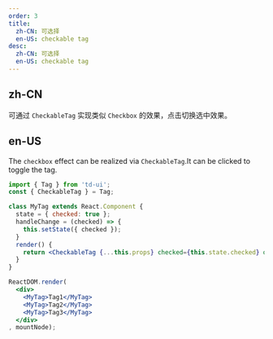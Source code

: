 ```yaml
---
order: 3
title:
  zh-CN: 可选择
  en-US: checkable tag
desc:
  zh-CN: 可选择
  en-US: checkable tag
---
```


## zh-CN

可通过 `CheckableTag` 实现类似 `Checkbox` 的效果，点击切换选中效果。

## en-US

The `checkbox` effect can be realized via `CheckableTag`.It can be clicked to toggle the tag.

```jsx
import { Tag } from 'td-ui';
const { CheckableTag } = Tag;

class MyTag extends React.Component {
  state = { checked: true };
  handleChange = (checked) => {
    this.setState({ checked });
  }
  render() {
    return <CheckableTag {...this.props} checked={this.state.checked} onChange={this.handleChange} />;
  }
}

ReactDOM.render(
  <div>
    <MyTag>Tag1</MyTag>
    <MyTag>Tag2</MyTag>
    <MyTag>Tag3</MyTag>
  </div>
, mountNode);

```
